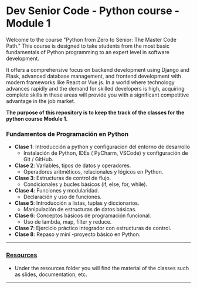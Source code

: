 # Dev Senior Code - Python course - Module 1

Welcome to the course "Python from Zero to Senior: The Master Code Path." This course is designed to take students from the most basic fundamentals of Python programming to an expert level in software development. 

It offers a comprehensive focus on backend development using Django and Flask, advanced database management, and frontend development with modern frameworks like React or Vue.js. In a world where technology advances rapidly and the demand for skilled developers is high, acquiring complete skills in these areas will provide you with a significant competitive advantage in the job market.

**The purpose of this repository is to keep the track of the classes for the python course Module 1.**

### Fundamentos de Programación en Python

- **Clase 1**: Introducción a python y configuracion del entorno de desarrollo
    - Instalación de Python, IDEs ( PyCharm, VSCode) y configuración de Git / GitHub.
- **Clase 2**: Variables, tipos de datos y operadores.
    - Operadores aritméticos, relacionales y lógicos en Python.
- **Clase 3**: Estructuras de control de flujo.
    - Condicionales y bucles básicos (if, else, for, while).
- **Clase 4**: Funciones y modularidad.
    - Declaración y uso de funciones.
- **Clase 5**: Introducción a listas, tuplas y diccionarios.
    - Manipulación de estructuras de datos básicas.
- **Clase 6**: Conceptos básicos de programación funcional.
    - Uso de lambda, map, filter y reduce.
- **Clase 7**: Ejercicio práctico integrador con estructuras de control.
- **Clase 8**: Repaso y mini -proyecto básico en Python.

---

### [Resources](./resources/)
- Under the resources folder you will find the material of the classes such as slides, documentation, etc.

---